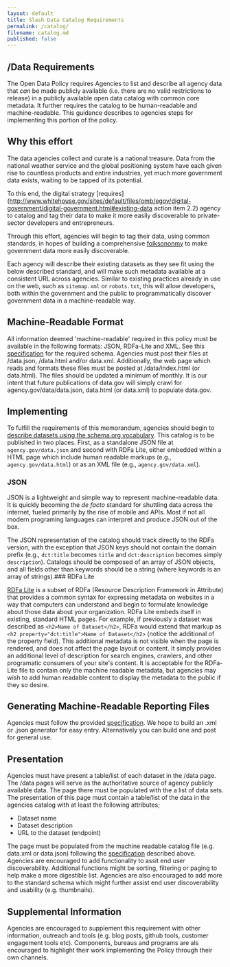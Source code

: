 ```yaml
---
layout: default
title: Slash Data Catalog Requirements
permalink: /catalog/
filename: catalog.md
published: false
---
```


/Data Requirements
------------------

The Open Data Policy requires Agencies to list and describe all agency data that *can* be made publicly available (i.e. there are no valid restrictions to release) in a publicly available open data catalog with common core metadata.  It further requires the catalog to be human-readable and machine-readable.  This guidance describes to agencies steps for implementing this portion of the policy. 

Why this effort
---------------

The data agencies collect and curate is a national treasure. Data from the national weather service and the global positioning system have each given rise to countless products and entire industries, yet much more government data exists, waiting to be tapped of its potential. 

To this end, the digital strategy [requires](http://www.whitehouse.gov/sites/default/files/omb/egov/digital-government/digital-government.html#existing-data action item 2.2) agency to catalog and tag their data to make it more easily discoverable to private-sector developers and entrepreneurs.

Through this effort, agencies will begin to tag their data, using common standards, in hopes of building a comprehensive [folksononmy](http://en.wikipedia.org/wiki/Folksonomy) to make government data more easily discoverable. 

Each agency will describe their existing datasets as they see fit using the below described standard, and will make such metadata available at a consistent URL across agencies. Similar to existing practices already in use on the web, such as `sitemap.xml` or `robots.txt`, this will allow developers, both within the government and the public to programmatically discover government data in a machine-readable way.

Machine-Readable Format
-----------------------

All information deemed 'machine-readable' required in this policy must be available in the following formats: JSON, RDFa-Lite and XML.  See this [specification](http://project-open-data.github.com/data-catalog/) for the required schema.  Agencies must post their files at /data.json, /data.html and/or data.xml.  Additionally, the web page which reads and formats these files must be posted at /data/index.html (or data.html).  The files should be updated a minimum of monthly.  It is our intent that future publications of data.gov will simply crawl for agency.gov/data/data.json, data.html (or data.xml) to populate data.gov.

Implementing
------------

To fulfill the requirements of this memorandum, agencies should begin to [describe datasets using the schema.org vocabulary](http://blog.schema.org/). This catalog is to be published in two places. First, as a standalone JSON file at `agency.gov/data.json` and second with RDFa Lite, either embedded within a HTML page which include human readable markups (e.g., `agency.gov/data.html`) or as an XML file (e.g., `agency.gov/data.xml`). 

### JSON

JSON is a lightweight and simple way to represent machine-readable data. It is quickly becoming the *de facto* standard for shuttling data across the internet, fueled primarily by the rise of mobile and APIs. Most if not all modern programing languages can interpret and produce JSON out of the box. 

The JSON representation of the catalog should track directly to the RDFa version, with the exception that JSON keys should not contain the domain prefix (e.g., `dct:title` becomes `title` and `dct:description` becomes simply `description`). Catalogs should be composed of an array of JSON objects, and all fields other than keywords should be a string (where keywords is an array of strings).### RDFa Lite

[RDFa Lite](http://www.w3.org/TR/rdfa-lite/) is a subset of RDFa (Resource Description Framework in Attribute) that provides a common syntax for expressing metadata on websites in a way that computers can understand and begin to formulate knowledge about those data about your organization. RDFa Lite embeds itself in existing, standard HTML pages. For example, if previously a dataset was described as `<h2>Name of Dataset</h2>`, RDFa would extend that markup as  `<h2 property="dct:title">Name of Dataset</h2>` (notice the additional of the property field). This additional metadata is not visible when the page is rendered, and does not affect the page layout or content. It simply provides an additional level of description for search engines, crawlers, and other programatic consumers of your site's content.  It is acceptable for the RDFa-Lite file to contain only the machine readable metadata, but agencies may wish to add human readable content to display the metadata to the public if they so desire.


Generating Machine-Readable Reporting Files
-------------------------------------------

Agencies must follow the provided [specification](http://project-open-data.github.com/data-catalog/).  We hope to build an .xml or .json generator for easy entry.  Alternatively you can build one and post for general use.

Presentation
------------

Agencies must have present a table/list of each dataset in the /data page.  The /data pages will serve as the authoritative source of agency publicly available data. The page there must be populated with the a list of data sets.  The presentation of this page must contain a table/list of the data in the agencies catalog with at least the following attributes;

* Dataset name
* Dataset description
* URL to the dataset (endpoint)

The page must be populated from the machine readable catalog file (e.g. data.xml or data.json) following the [specification](http://project-open-data.github.com/data-catalog/) described above.  Agencies are encouraged to add functionality to assit end user discoverability.  Additional functions might be sorting, filtering or paging to help make a more digestible list.  Agencies are also encouraged to add more to the standard schema which might further assist end user discoverability and usability (e.g. thumbnails).

Supplemental Information
------------------------

Agencies are encouraged to supplement this requirement  with other information, outreach and tools (e.g. blog posts, github tools, customer engagement tools etc).  Components, bureaus and programs are als encouraged to highlight their work implementing the Policy through their own channels.  
